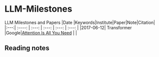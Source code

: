 # LLM-Milestones
LLM Milestones and Papers
|Date |Keywords|Institute|Paper|Note|Citation|
|:---:|    :----:        |        :---:         |        :---:         |      :---:    | :---:  |
|2017-06-12| Transformer |Google|[Attention Is All You Need](https://arxiv.org/abs/1706.03762v7) | |



## Reading notes
<!--stackedit_data:
eyJoaXN0b3J5IjpbLTExMTkyMjk2ODAsLTE3NjMyMTU1MDEsMT
E1NTIzNjk1OCwtMTc0NjI1NzY3OF19
-->